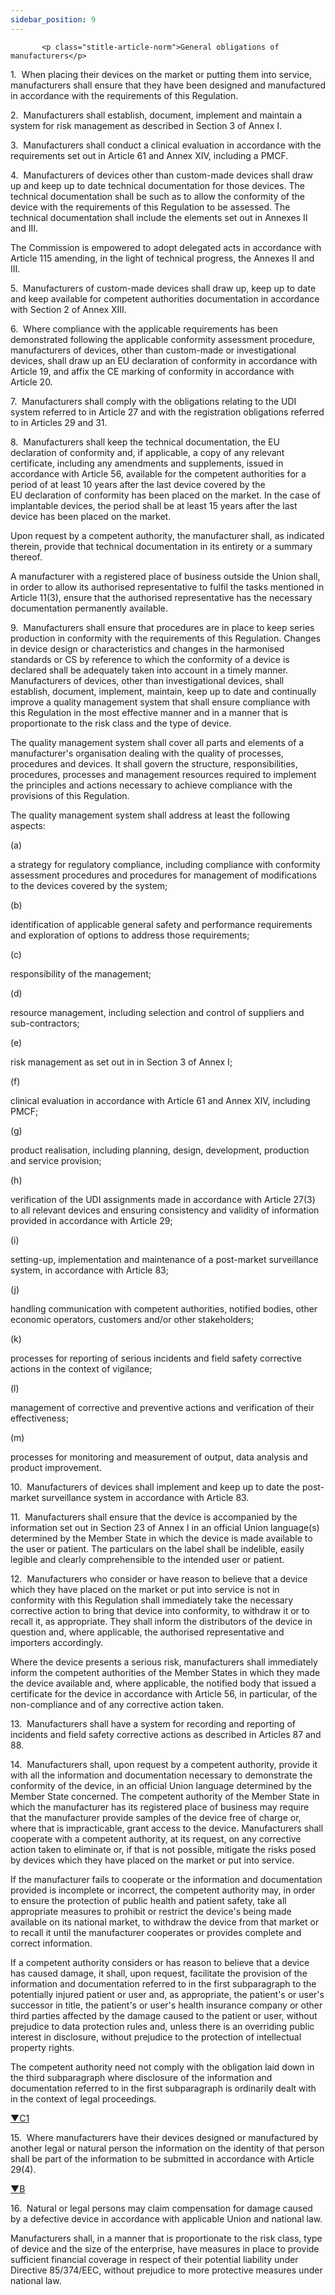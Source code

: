 ```yaml
---
sidebar_position: 9
---
```

           <p class="stitle-article-norm">General obligations of manufacturers</p>
   <p class="norm">1.&nbsp;&nbsp;When placing their devices on the 
market or putting them into service, manufacturers shall ensure that 
they have been designed and manufactured in accordance with the 
requirements of this Regulation.</p>
   <p class="norm">2.&nbsp;&nbsp;Manufacturers shall establish, 
document, implement and maintain a system for risk management as 
described in Section&nbsp;3 of Annex&nbsp;I.</p>
   <p class="norm">3.&nbsp;&nbsp;Manufacturers shall conduct a clinical 
evaluation in accordance with the requirements set out in 
Article&nbsp;61 and Annex&nbsp;XIV, including a PMCF.</p>
   <p class="norm">4.&nbsp;&nbsp;Manufacturers of devices other than 
custom-made devices shall draw up and keep up to date technical 
documentation for those devices. The technical documentation shall be 
such as to allow the conformity of the device with the requirements of 
this Regulation to be assessed. The technical documentation shall 
include the elements set out in Annexes&nbsp;II and&nbsp;III.</p>
   <p class="norm">The Commission is empowered to adopt delegated acts 
in accordance with Article&nbsp;115 amending, in the light of technical 
progress, the Annexes&nbsp;II and III.</p>
   <p class="norm">5.&nbsp;&nbsp;Manufacturers of custom-made devices 
shall draw up, keep up to date and keep available for competent 
authorities documentation in accordance with Section&nbsp;2 of 
Annex&nbsp;XIII.</p>
   <p class="norm">6.&nbsp;&nbsp;Where compliance with the applicable 
requirements has been demonstrated following the applicable conformity 
assessment procedure, manufacturers of devices, other than custom-made 
or investigational devices, shall draw up an EU declaration of 
conformity in accordance with Article&nbsp;19, and affix the CE marking 
of conformity in accordance with Article&nbsp;20.</p>
   <p class="norm">7.&nbsp;&nbsp;Manufacturers shall comply with the 
obligations relating to the UDI system referred to in Article&nbsp;27 
and with the registration obligations referred to in Articles&nbsp;29 
and 31.</p>
   <p class="norm">8.&nbsp;&nbsp;Manufacturers shall keep the technical 
documentation, the EU declaration of conformity and, if applicable, a 
copy of any relevant certificate, including any amendments and 
supplements, issued in accordance with Article&nbsp;56, available for 
the competent authorities for a period of at least 10 years after the 
last device covered by the EU&nbsp;declaration of conformity has been 
placed on the market. In the case of implantable devices, the period 
shall be at least 15 years after the last device has been placed on the 
market.</p>
   <p class="norm">Upon request by a competent authority, the 
manufacturer shall, as indicated therein, provide that technical 
documentation in its entirety or a summary thereof.</p>
   <p class="norm">A manufacturer with a registered place of business 
outside the Union shall, in order to allow its authorised representative
 to fulfil the tasks mentioned in Article&nbsp;11(3), ensure that the 
authorised representative has the necessary documentation permanently 
available.</p>
   <p class="norm">9.&nbsp;&nbsp;Manufacturers shall ensure that 
procedures are in place to keep series production in conformity with the
 requirements of this Regulation. Changes in device design or 
characteristics and changes in the harmonised standards or CS by 
reference to which the conformity of a device is declared shall be 
adequately taken into account in a timely manner. Manufacturers of 
devices, other than investigational devices, shall establish, document, 
implement, maintain, keep up to date and continually improve a quality 
management system that shall ensure compliance with this Regulation in 
the most effective manner and in a manner that is proportionate to the 
risk class and the type of device.</p>
   <p class="norm">The quality management system shall cover all parts 
and elements of a manufacturer's organisation dealing with the quality 
of processes, procedures and devices. It shall govern the structure, 
responsibilities, procedures, processes and management resources 
required to implement the principles and actions necessary to achieve 
compliance with the provisions of this Regulation.</p>
   <p class="norm">The quality management system shall address at least the following aspects:</p>
   <div class="grid-container grid-list">
      <div class="list grid-list-column-1">
         <span>(a)&nbsp;</span>
      </div>
      <div class="grid-list-column-2">
         <p class="norm">a strategy for regulatory compliance, including
 compliance with conformity assessment procedures and procedures for 
management of modifications to the devices covered by the system;</p>
      </div>
   </div>
   <div class="grid-container grid-list">
      <div class="list grid-list-column-1">
         <span>(b)&nbsp;</span>
      </div>
      <div class="grid-list-column-2">
         <p class="norm">identification of applicable general safety and
 performance requirements and exploration of options to address those 
requirements;</p>
      </div>
   </div>
   <div class="grid-container grid-list">
      <div class="list grid-list-column-1">
         <span>(c)&nbsp;</span>
      </div>
      <div class="grid-list-column-2">
         <p class="norm">responsibility of the management;</p>
      </div>
   </div>
   <div class="grid-container grid-list">
      <div class="list grid-list-column-1">
         <span>(d)&nbsp;</span>
      </div>
      <div class="grid-list-column-2">
         <p class="norm">resource management, including selection and control of suppliers and sub-contractors;</p>
      </div>
   </div>
   <div class="grid-container grid-list">
      <div class="list grid-list-column-1">
         <span>(e)&nbsp;</span>
      </div>
      <div class="grid-list-column-2">
         <p class="norm">risk management as set out in in Section&nbsp;3 of Annex&nbsp;I;</p>
      </div>
   </div>
   <div class="grid-container grid-list">
      <div class="list grid-list-column-1">
         <span>(f)&nbsp;</span>
      </div>
      <div class="grid-list-column-2">
         <p class="norm">clinical evaluation in accordance with Article&nbsp;61 and Annex&nbsp;XIV, including PMCF;</p>
      </div>
   </div>
   <div class="grid-container grid-list">
      <div class="list grid-list-column-1">
         <span>(g)&nbsp;</span>
      </div>
      <div class="grid-list-column-2">
         <p class="norm">product realisation, including planning, design, development, production and service provision;</p>
      </div>
   </div>
   <div class="grid-container grid-list">
      <div class="list grid-list-column-1">
         <span>(h)&nbsp;</span>
      </div>
      <div class="grid-list-column-2">
         <p class="norm">verification of the UDI assignments made in 
accordance with Article&nbsp;27(3) to all relevant devices and ensuring 
consistency and validity of information provided in accordance with 
Article&nbsp;29;</p>
      </div>
   </div>
   <div class="grid-container grid-list">
      <div class="list grid-list-column-1">
         <span>(i)&nbsp;</span>
      </div>
      <div class="grid-list-column-2">
         <p class="norm">setting-up, implementation and maintenance of a post-market surveillance system, in accordance with Article&nbsp;83;</p>
      </div>
   </div>
   <div class="grid-container grid-list">
      <div class="list grid-list-column-1">
         <span>(j)&nbsp;</span>
      </div>
      <div class="grid-list-column-2">
         <p class="norm">handling communication with competent 
authorities, notified bodies, other economic operators, customers and/or
 other stakeholders;</p>
      </div>
   </div>
   <div class="grid-container grid-list">
      <div class="list grid-list-column-1">
         <span>(k)&nbsp;</span>
      </div>
      <div class="grid-list-column-2">
         <p class="norm">processes for reporting of serious incidents and field safety corrective actions in the context of vigilance;</p>
      </div>
   </div>
   <div class="grid-container grid-list">
      <div class="list grid-list-column-1">
         <span>(l)&nbsp;</span>
      </div>
      <div class="grid-list-column-2">
         <p class="norm">management of corrective and preventive actions and verification of their effectiveness;</p>
      </div>
   </div>
   <div class="grid-container grid-list">
      <div class="list grid-list-column-1">
         <span>(m)&nbsp;</span>
      </div>
      <div class="grid-list-column-2">
         <p class="norm">processes for monitoring and measurement of output, data analysis and product improvement.</p>
      </div>
   </div>
   <p class="norm">10.&nbsp;&nbsp;Manufacturers of devices shall 
implement and keep up to date the post-market surveillance system in 
accordance with Article&nbsp;83.</p>
   <p class="norm">11.&nbsp;&nbsp;Manufacturers shall ensure that the 
device is accompanied by the information set out in Section&nbsp;23 of 
Annex&nbsp;I in an official Union language(s) determined by the 
Member&nbsp;State in which the device is made available to the user or 
patient. The particulars on the label shall be indelible, easily legible
 and clearly comprehensible to the intended user or patient.</p>
   <p class="norm">12.&nbsp;&nbsp;Manufacturers who consider or have 
reason to believe that a device which they have placed on the market or 
put into service is not in conformity with this Regulation shall 
immediately take the necessary corrective action to bring that device 
into conformity, to withdraw it or to recall it, as appropriate. They 
shall inform the distributors of the device in question and, where 
applicable, the authorised representative and importers accordingly.</p>
   <p class="norm">Where the device presents a serious risk, 
manufacturers shall immediately inform the competent authorities of the 
Member&nbsp;States in which they made the device available and, where 
applicable, the notified body that issued a certificate for the device 
in accordance with Article&nbsp;56, in particular, of the non-compliance
 and of any corrective action taken.</p>
   <p class="norm">13.&nbsp;&nbsp;Manufacturers shall have a system for 
recording and reporting of incidents and field safety corrective actions
 as described in Articles&nbsp;87 and 88.</p>
   <p class="norm">14.&nbsp;&nbsp;Manufacturers shall, upon request by a
 competent authority, provide it with all the information and 
documentation necessary to demonstrate the conformity of the device, in 
an official Union language determined by the Member&nbsp;State 
concerned. The competent authority of the Member&nbsp;State in which the
 manufacturer has its registered place of business may require that the 
manufacturer provide samples of the device free of charge or, where that
 is impracticable, grant access to the device. Manufacturers shall 
cooperate with a competent authority, at its request, on any corrective 
action taken to eliminate or, if that is not possible, mitigate the 
risks posed by devices which they have placed on the market or put into 
service.</p>
   <p class="norm">If the manufacturer fails to cooperate or the 
information and documentation provided is incomplete or incorrect, the 
competent authority may, in order to ensure the protection of public 
health and patient safety, take all appropriate measures to prohibit or 
restrict the device's being made available on its national market, to 
withdraw the device from that market or to recall it until the 
manufacturer cooperates or provides complete and correct information.</p>
   <p class="norm">If a competent authority considers or has reason to 
believe that a device has caused damage, it shall, upon request, 
facilitate the provision of the information and documentation referred 
to in the first subparagraph&nbsp;to the potentially injured patient or 
user and, as appropriate, the patient's or user's successor in title, 
the patient's or user's health insurance company or other third parties 
affected by the damage caused to the patient or user, without prejudice 
to data protection rules and, unless there is an overriding public 
interest in disclosure, without prejudice to the protection of 
intellectual property rights.</p>
   <p class="norm">The competent authority need not comply with the 
obligation laid down in the third subparagraph&nbsp;where disclosure of 
the information and documentation referred to in the first 
subparagraph&nbsp;is ordinarily dealt with in the context of legal 
proceedings.</p>
   <p class="modref">
      <a href="https://eur-lex.europa.eu/legal-content/EN/AUTO/?uri=celex:32017R0745R%2801%29" onclick="window.open(this.href,'_blanc'); return false;" title="32017R0745R(01): REPLACED">▼C1</a><a class="anchorarrow" id="C1-3" href="#C1-4"><i class="fa fa-arrow-down" title="NEXT" ></i></a>
   </p>
   <p class="norm">15.&nbsp;&nbsp;Where manufacturers have their devices
 designed or manufactured by another legal or natural person the 
information on the identity of that person shall be part of the 
information to be submitted in accordance with Article 29(4).</p>
   <p class="modref">
      <a href="https://eur-lex.europa.eu/legal-content/EN/AUTO/?uri=celex:32017R0745" onclick="window.open(this.href,'_blanc'); return false;" title="32017R0745">▼B</a><a class="anchorarrow" id="B-3" href="#B-4"><i class="fa fa-arrow-down" title="NEXT" ></i></a>
   </p>
   <p class="norm">16.&nbsp;&nbsp;Natural or legal persons may claim 
compensation for damage caused by a defective device in accordance with 
applicable Union and national law.</p>
   <p class="norm">Manufacturers shall, in a manner that is 
proportionate to the risk class, type of device and the size of the 
enterprise, have measures in place to provide sufficient financial 
coverage in respect of their potential liability under 
Directive&nbsp;85/374/EEC, without prejudice to more protective measures
 under national law.</p>